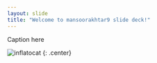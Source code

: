 ```yaml
---
layout: slide
title: "Welcome to mansoorakhtar9 slide deck!"
---
```


Caption here

![inflatocat](https://octodex.github.com/images/inflatocat.png)
{: .center}
